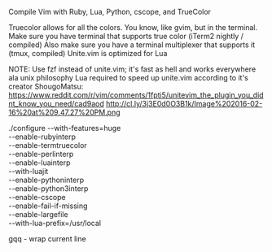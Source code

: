 Compile Vim with Ruby, Lua, Python, cscope, and TrueColor

Truecolor allows for all the colors. You know, like gvim, but in the terminal.
Make sure you have terminal that supports true color (iTerm2 nightly / compiled)
Also make sure you have a terminal multiplexer that supports it (tmux, compiled)
Unite.vim is optimized for Lua

NOTE: Use fzf instead of unite.vim; it's fast as hell and works everywhere ala unix philosophy
Lua required to speed up unite.vim according to it's creator ShougoMatsu:
https://www.reddit.com/r/vim/comments/1fpti5/unitevim_the_plugin_you_didnt_know_you_need/cad9aod
http://cl.ly/3j3E0d0O3B1k/Image%202016-02-16%20at%209.47.27%20PM.png


./configure --with-features=huge \
            --enable-rubyinterp \
            --enable-termtruecolor \
            --enable-perlinterp \
            --enable-luainterp \
            --with-luajit \
            --enable-pythoninterp \
            --enable-python3interp \
            --enable-cscope \
            --enable-fail-if-missing \
            --enable-largefile \
            --with-lua-prefix=/usr/local

gqq - wrap current line
